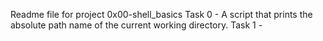 Readme file for project 0x00-shell_basics
Task 0 - A script that prints the absolute path name of the current working directory.
Task 1 - 
